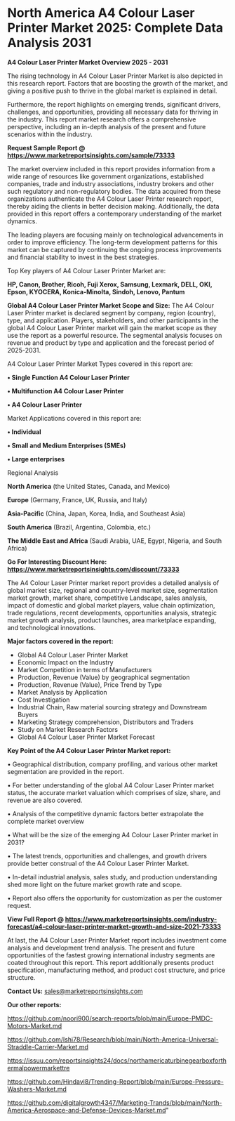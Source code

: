 # North America A4 Colour Laser Printer Market 2025: Complete Data Analysis 2031

<Strong> A4 Colour Laser Printer Market Overview 2025 - 2031</strong>

The rising technology in A4 Colour Laser Printer Market is also depicted in this research report. Factors that are boosting the growth of the market, and giving a positive push to thrive in the global market is explained in detail.

Furthermore, the report highlights on emerging trends, significant drivers, challenges, and opportunities, providing all necessary data for thriving in the industry. This report market research offers a comprehensive perspective, including an in-depth analysis of the present and future scenarios within the industry.

<strong>Request Sample Report @ <a href=https://www.marketreportsinsights.com/sample/73333>https://www.marketreportsinsights.com/sample/73333</a></strong>

The market overview included in this report provides information from a wide range of resources like government organizations, established companies, trade and industry associations, industry brokers and other such regulatory and non-regulatory bodies. The data acquired from these organizations authenticate the A4 Colour Laser Printer research report, thereby aiding the clients in better decision making. Additionally, the data provided in this report offers a contemporary understanding of the market dynamics.

The leading players are focusing mainly on technological advancements in order to improve efficiency. The long-term development patterns for this market can be captured by continuing the ongoing process improvements and financial stability to invest in the best strategies.

Top Key players of A4 Colour Laser Printer Market are:

<strong>HP, Canon, Brother, Ricoh, Fuji Xerox, Samsung, Lexmark, DELL, OKI, Epson, KYOCERA, Konica-Minolta, Sindoh, Lenovo, Pantum</strong>

<strong><b>Global A4 Colour Laser Printer Market Scope and Size:</b></strong>
The A4 Colour Laser Printer market is declared segment by company, region (country), type, and application. Players, stakeholders, and other participants in the global A4 Colour Laser Printer market will gain the market scope as they use the report as a powerful resource. The segmental analysis focuses on revenue and product by type and application and the forecast period of 2025-2031.

A4 Colour Laser Printer Market Types covered in this report are:

<strong>• Single Function A4 Colour Laser Printer

• Multifunction A4 Colour Laser Printer

• A4 Colour Laser Printer</strong>

Market Applications covered in this report are:

<strong>• Individual

• Small and Medium Enterprises (SMEs)

• Large enterprises</strong> 

Regional Analysis

<strong>North America</strong> (the United States, Canada, and Mexico)

<strong>Europe</strong> (Germany, France, UK, Russia, and Italy)

<strong>Asia-Pacific</strong> (China, Japan, Korea, India, and Southeast Asia)

<strong>South America</strong> (Brazil, Argentina, Colombia, etc.)

<strong>The Middle East and Africa</strong> (Saudi Arabia, UAE, Egypt, Nigeria, and South Africa)

<strong>Go For Interesting Discount Here: <a href=https://www.marketreportsinsights.com/discount/73333>https://www.marketreportsinsights.com/discount/73333</a></strong>

The A4 Colour Laser Printer market report provides a detailed analysis of global market size, regional and country-level market size, segmentation market growth, market share, competitive Landscape, sales analysis, impact of domestic and global market players, value chain optimization, trade regulations, recent developments, opportunities analysis, strategic market growth analysis, product launches, area marketplace expanding, and technological innovations.

<strong><b>Major factors covered in the report:</b></strong>
<ul>
  <li>Global A4 Colour Laser Printer Market </li>
  <li>Economic Impact on the Industry</li>
  <li>Market Competition in terms of Manufacturers</li>
  <li>Production, Revenue (Value) by geographical segmentation</li>
  <li>Production, Revenue (Value), Price Trend by Type</li>
  <li>Market Analysis by Application</li>
  <li>Cost Investigation</li>
  <li>Industrial Chain, Raw material sourcing strategy and Downstream Buyers</li>
  <li>Marketing Strategy comprehension, Distributors and Traders</li>
  <li>Study on Market Research Factors</li>
  <li>Global A4 Colour Laser Printer Market Forecast</li>
</ul>

<strong><b>Key Point of the A4 Colour Laser Printer Market report:</b></strong>

• Geographical distribution, company profiling, and various other market segmentation are provided in the report.

• For better understanding of the global A4 Colour Laser Printer market status, the accurate market valuation which comprises of size, share, and revenue are also covered.

• Analysis of the competitive dynamic factors better extrapolate the complete market overview

• What will be the size of the emerging A4 Colour Laser Printer market in 2031?

• The latest trends, opportunities and challenges, and growth drivers provide better construal of the A4 Colour Laser Printer Market.

• In-detail industrial analysis, sales study, and production understanding shed more light on the future market growth rate and scope.

• Report also offers the opportunity for customization as per the customer request.

<strong><b>View Full Report @ <a href=https://www.marketreportsinsights.com/industry-forecast/a4-colour-laser-printer-market-growth-and-size-2021-73333>https://www.marketreportsinsights.com/industry-forecast/a4-colour-laser-printer-market-growth-and-size-2021-73333</a></b></strong>


At last, the A4 Colour Laser Printer Market report includes investment come analysis and development trend analysis. The present and future opportunities of the fastest growing international industry segments are coated throughout this report. This report additionally presents product specification, manufacturing method, and product cost structure, and price structure.

<strong>Contact Us:</strong>
sales@marketreportsinsights.com

<strong>Our other reports:</strong>

<a href=https://github.com/noori900/search-reports/blob/main/Europe-PMDC-Motors-Market.md>https://github.com/noori900/search-reports/blob/main/Europe-PMDC-Motors-Market.md</a>

<a href=https://github.com/Ishi78/Research/blob/main/North-America-Universal-Straddle-Carrier-Market.md>https://github.com/Ishi78/Research/blob/main/North-America-Universal-Straddle-Carrier-Market.md</a>

<a href=https://issuu.com/reportsinsights24/docs/northamericaturbinegearboxforthermalpowermarkettre>https://issuu.com/reportsinsights24/docs/northamericaturbinegearboxforthermalpowermarkettre</a>

<a href=https://github.com/Hindavi8/Trending-Report/blob/main/Europe-Pressure-Washers-Market.md>https://github.com/Hindavi8/Trending-Report/blob/main/Europe-Pressure-Washers-Market.md</a>

<a href=https://github.com/digitalgrowth4347/Marketing-Trands/blob/main/North-America-Aerospace-and-Defense-Devices-Market.md>https://github.com/digitalgrowth4347/Marketing-Trands/blob/main/North-America-Aerospace-and-Defense-Devices-Market.md</a>"
